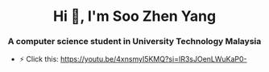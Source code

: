 <h1 align="center">Hi 👋, I'm Soo Zhen Yang</h1>
<h3 align="center">A computer science student in University Technology Malaysia</h3>

- ⚡ Click this: https://youtu.be/4xnsmyI5KMQ?si=IR3sJOenLWuKaP0-


<p align="left">
</p>
